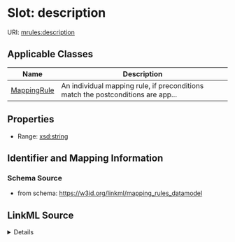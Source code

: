 # Slot: description

URI: [mrules:description](https://w3id.org/linkml/mapping_rules_datamodel/description)



<!-- no inheritance hierarchy -->




## Applicable Classes

| Name | Description |
| --- | --- |
[MappingRule](MappingRule.md) | An individual mapping rule, if preconditions match the postconditions are app...






## Properties

* Range: [xsd:string](http://www.w3.org/2001/XMLSchema#string)







## Identifier and Mapping Information







### Schema Source


* from schema: https://w3id.org/linkml/mapping_rules_datamodel




## LinkML Source

<details>
```yaml
name: description
from_schema: https://w3id.org/linkml/mapping_rules_datamodel
rank: 1000
alias: description
owner: MappingRule
domain_of:
- MappingRule
range: string

```
</details>